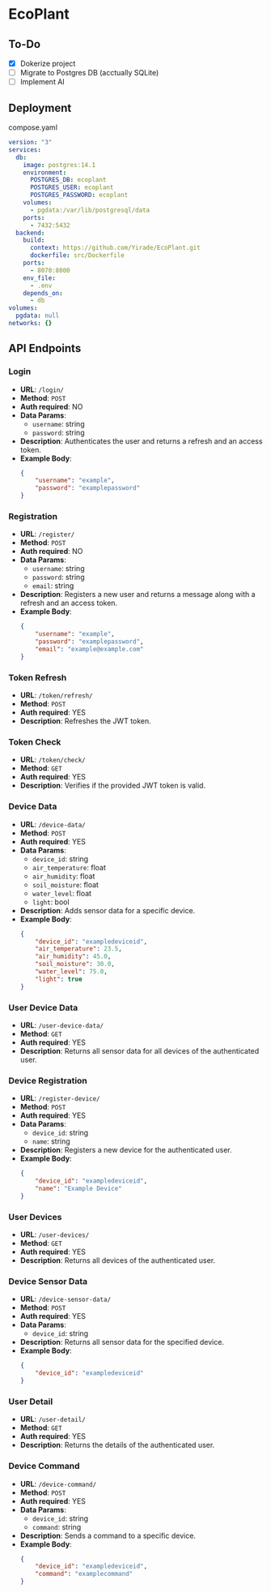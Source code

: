 # EcoPlant

## To-Do
- [x] Dokerize project
- [ ] Migrate to Postgres DB (acctually SQLite)
- [ ] Implement AI
  
## Deployment

compose.yaml

```yaml
version: "3"
services:
  db:
    image: postgres:14.1
    environment:
      POSTGRES_DB: ecoplant
      POSTGRES_USER: ecoplant
      POSTGRES_PASSWORD: ecoplant
    volumes:
      - pgdata:/var/lib/postgresql/data
    ports:
      - 7432:5432
  backend:
    build:
      context: https://github.com/Yirade/EcoPlant.git
      dockerfile: src/Dockerfile
    ports:
      - 8070:8000
    env_file:
      - .env
    depends_on:
      - db
volumes:
  pgdata: null
networks: {}
```

## API Endpoints

### Login

- **URL**: `/login/`
- **Method**: `POST`
- **Auth required**: NO
- **Data Params**: 
    - `username`: string
    - `password`: string
- **Description**: Authenticates the user and returns a refresh and an access token.
- **Example Body**:
    ```json
    {
        "username": "example",
        "password": "examplepassword"
    }
    ```

### Registration

- **URL**: `/register/`
- **Method**: `POST`
- **Auth required**: NO
- **Data Params**: 
    - `username`: string
    - `password`: string
    - `email`: string
- **Description**: Registers a new user and returns a message along with a refresh and an access token.
- **Example Body**:
    ```json
    {
        "username": "example",
        "password": "examplepassword",
        "email": "example@example.com"
    }
    ```

### Token Refresh

- **URL**: `/token/refresh/`
- **Method**: `POST`
- **Auth required**: YES
- **Description**: Refreshes the JWT token.

### Token Check

- **URL**: `/token/check/`
- **Method**: `GET`
- **Auth required**: YES
- **Description**: Verifies if the provided JWT token is valid.

### Device Data

- **URL**: `/device-data/`
- **Method**: `POST`
- **Auth required**: YES
- **Data Params**: 
    - `device_id`: string
    - `air_temperature`: float
    - `air_humidity`: float
    - `soil_moisture`: float
    - `water_level`: float
    - `light`: bool
- **Description**: Adds sensor data for a specific device.
- **Example Body**:
    ```json
    {
        "device_id": "exampledeviceid",
        "air_temperature": 23.5,
        "air_humidity": 45.0,
        "soil_moisture": 30.0,
        "water_level": 75.0,
        "light": true
    }
    ```

### User Device Data

- **URL**: `/user-device-data/`
- **Method**: `GET`
- **Auth required**: YES
- **Description**: Returns all sensor data for all devices of the authenticated user.

### Device Registration

- **URL**: `/register-device/`
- **Method**: `POST`
- **Auth required**: YES
- **Data Params**: 
    - `device_id`: string
    - `name`: string
- **Description**: Registers a new device for the authenticated user.
- **Example Body**:
    ```json
    {
        "device_id": "exampledeviceid",
        "name": "Example Device"
    }
    ```

### User Devices

- **URL**: `/user-devices/`
- **Method**: `GET`
- **Auth required**: YES
- **Description**: Returns all devices of the authenticated user.

### Device Sensor Data

- **URL**: `/device-sensor-data/`
- **Method**: `POST`
- **Auth required**: YES
- **Data Params**: 
    - `device_id`: string
- **Description**: Returns all sensor data for the specified device.
- **Example Body**:
    ```json
    {
        "device_id": "exampledeviceid"
    }
    ```

### User Detail

- **URL**: `/user-detail/`
- **Method**: `GET`
- **Auth required**: YES
- **Description**: Returns the details of the authenticated user.

### Device Command

- **URL**: `/device-command/`
- **Method**: `POST`
- **Auth required**: YES
- **Data Params**: 
    - `device_id`: string
    - `command`: string
- **Description**: Sends a command to a specific device.
- **Example Body**:
    ```json
    {
        "device_id": "exampledeviceid",
        "command": "examplecommand"
    }
    ```
